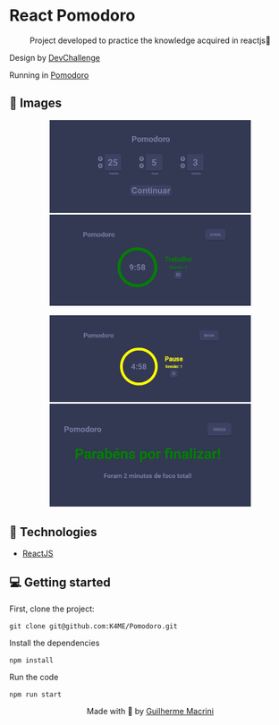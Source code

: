 # React Pomodoro

<p align="center">
  Project developed to practice the knowledge acquired in reactjs🚀
</p>

Design by [DevChallenge](https://www.devchallenge.com.br/challenges/5efaa4faa9fcd44066b1b923/details)

Running in [Pomodoro](https://pomodoro-1d2pb8e8w-k4me.vercel.app/)

## 👀 Images

<p align="center">
  <img alt="home page" src="./prints/home.png" width="360"/>
  <img alt="work page" src="./prints/work.png" width="360"/>
</p>

<p align="center">
  <img alt="pause page" src="./prints/pause.png" width="360"/>
  <img alt="congrats page" src="./prints/congrats.png" width="360"/>
</p>

## 🚀 Technologies

- [ReactJS](https://reactjs.org/)

## 💻 Getting started

First, clone the project:

    git clone git@github.com:K4ME/Pomodoro.git

Install the dependencies

    npm install

Run the code

    npm run start

<p align="center">
  Made with 💜 by <a href="https://www.linkedin.com/in/guilhermemacrini/">Guilherme Macrini</a>
</p>
